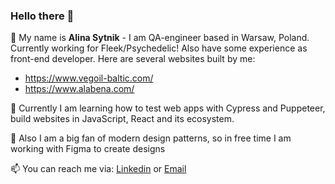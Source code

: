 ### Hello there 👋

👯 My name is **Alina Sytnik** - I am QA-engineer based in Warsaw, Poland. 
Currently working for Fleek/Psychedelic! 
Also have some experience as front-end developer.
Here are several websites built by me:
- https://www.vegoil-baltic.com/
- https://www.alabena.com/

💬 Currently I am learning how to test web apps with Cypress and Puppeteer, build websites in JavaScript, React and its ecosystem.

🌱 Also I am a big fan of modern design patterns, so in free time I am working with Figma to create designs

📫 You can reach me via: [Linkedin](https://linkedin.com/in/alina-sytnik-5649851a2) or [Email](mailto:alinasytnik1999@gmail.com?subject=[GitHub])
